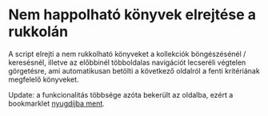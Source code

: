 # Nem happolható könyvek elrejtése a rukkolán

A script elrejti a nem rukkolható könyveket a kollekciók böngészésénél / keresésnél, illetve az előbbinél többoldalas navigációt lecseréli végtelen görgetésre, ami automatikusan betölti a következő oldalról a fenti kritériának megfelelő könyveket.

Update: a funkcionalitás többsége azóta bekerült az oldalba, ezért a bookmarklet [nyugdíjba ment](http://blog.ktamas.com/index.php/2013/05/14/all-good-things-rukkola-bookmarklet-vegallomas/). 
